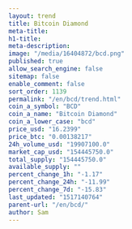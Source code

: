 ```yaml
---
layout: trend
title: Bitcoin Diamond
meta-title: 
h1-title: 
meta-description: 
image: "/media/16404872/bcd.png"
published: true
allow_search_engine: false
sitemap: false
enable_comment: false
sort_order: 1139
permalink: "/en/bcd/trend.html"
coin_a_symbol: "BCD"
coin_a_name: "Bitcoin Diamond"
coin_a_lower_case: "bcd"
price_usd: "16.2399"
price_btc: "0.00138217"
24h_volume_usd: "19907100.0"
market_cap_usd: "154445750.0"
total_supply: "154445750.0"
available_supply: ""
percent_change_1h: "-1.17"
percent_change_24h: "-11.99"
percent_change_7d: "-15.83"
last_updated: "1517140764"
parent-url: "/en/bcd/"
author: Sam
---
```


